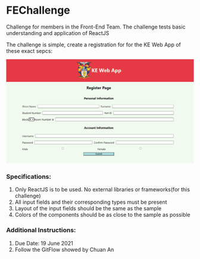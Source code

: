 # FEChallenge
Challenge for members in the Front-End Team.  The challenge tests basic understanding and application of ReactJS

The challenge is simple, create a registration for for the KE Web App of these exact sepcs:

![Image of Challenge](/challenge.PNG)

### Specifications:
1. Only ReactJS is to be used. No external libraries or frameworks(for this challenge)
2. All input fields and their corresponding types must be present
3. Layout of the input fields should be the same as the sample
4. Colors of the components should be as close to the sample as possible

### Additional Instructions:
1. Due Date: 19 June 2021
2. Follow the GitFlow showed by Chuan An
